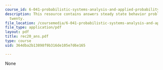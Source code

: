 ```yaml
---
course_id: 6-041-probabilistic-systems-analysis-and-applied-probability-spring-2006
description: This resource contains answers steady state behavior problem set in recitaion
  twenty.
file_location: /coursemedia/6-041-probabilistic-systems-analysis-and-applied-probability-spring-2006/364dba2b13898f9b316de105e7d6e165_rec20_ans.pdf
file_type: application/pdf
layout: pdf
title: rec20_ans.pdf
type: course
uid: 364dba2b13898f9b316de105e7d6e165

---
```

None